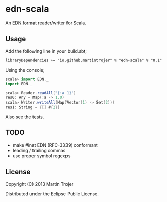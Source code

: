 # edn-scala

An [EDN format](https://github.com/edn-format/edn) reader/writer for Scala.

## Usage

Add the following line in your build.sbt;

```libraryDependencies += "io.github.martintrojer" % "edn-scala" % "0.1"```

Using the console;

```scala
scala> import EDN._
import EDN._

scala> Reader.readAll("{:a 1}")
res0: Any = Map(:a -> 1.0)
scala> Writer.writeAll(Map(Vector(1) -> Set(2)))
res1: String = {[] #{2}}
```

Also see the [tests](https://github.com/martintrojer/edn-scala/blob/master/src/test/scala/EDN/ReaderTest.scala).

## TODO

* make #inst EDN (RFC-3339) conformant
* leading / trailing commas
* use proper symbol regexps

## License

Copyright (C) 2013 Martin Trojer

Distributed under the Eclipse Public License.
